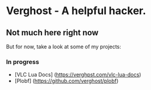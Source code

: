 # Verghost - A helpful hacker.

## Not much here right now
But for now, take a look at some of my projects:

### In progress
* [VLC Lua Docs] (https://verghpst.com/vlc-lua-docs)
* [Plobf] (https://github.com/verghost/plobf)
